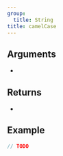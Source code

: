 ```yaml
---
group:
  title: String
title: camelCase
---
```


>

## Arguments

-

## Returns

-

## Example

```ts
// TODO
```
